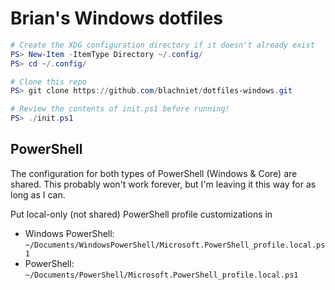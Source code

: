 # Brian's Windows dotfiles

```powershell
# Create the XDG configuration directory if it doesn't already exist
PS> New-Item -ItemType Directory ~/.config/
PS> cd ~/.config/

# Clone this repo
PS> git clone https://github.com/blachniet/dotfiles-windows.git

# Review the contents of init.ps1 before running!
PS> ./init.ps1
```

## PowerShell

The configuration for both types of PowerShell (Windows & Core) are shared. This probably won't work forever, but I'm leaving it this way for as long as I can.

Put local-only (not shared) PowerShell profile customizations in
- Windows PowerShell: `~/Documents/WindowsPowerShell/Microsoft.PowerShell_profile.local.ps1`
- PowerShell: `~/Documents/PowerShell/Microsoft.PowerShell_profile.local.ps1`
